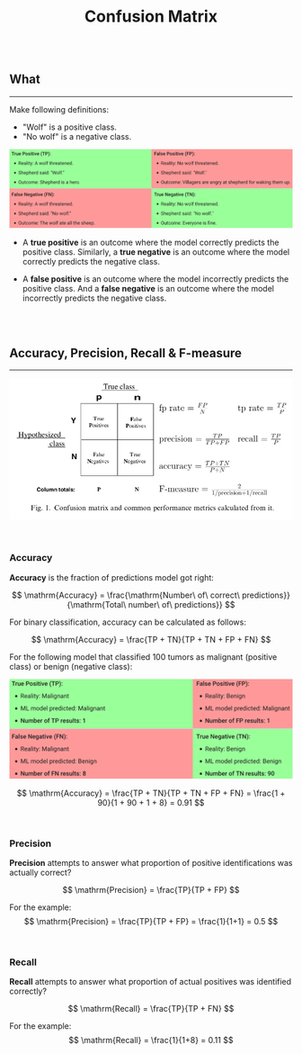 # <center>Confusion Matrix</center>

<br></br>



## What
----
Make following definitions:
* "Wolf" is a positive class.
* "No wolf" is a negative class.

![](./Images/confusion_matrix1.png)

* A **true positive** is an outcome where the model correctly predicts the positive class. Similarly, a **true negative** is an outcome where the model correctly predicts the negative class.

* A **false positive** is an outcome where the model incorrectly predicts the positive class. And a **false negative** is an outcome where the model incorrectly predicts the negative class.

<br></br>



## Accuracy, Precision, Recall & F-measure
----
![](./Images/confusion_matrix_metrics.png)

<br>


### Accuracy
**Accuracy** is the fraction of predictions model got right:

$$
\mathrm{Accuracy} = \frac{\mathrm{Number\ of\ correct\ predictions}}{\mathrm{Total\ number\ of\ predictions}}
$$

For binary classification, accuracy can be calculated as follows:

$$
\mathrm{Accuracy} = \frac{TP + TN}{TP + TN + FP + FN}
$$

For the following model that classified 100 tumors as malignant (positive class) or benign (negative class):

![](./Images/confusion_matrix2.png)

$$
\mathrm{Accuracy} = \frac{TP + TN}{TP + TN + FP + FN} = \frac{1 + 90}{1 + 90 + 1 + 8} = 0.91
$$

<br>


### Precision
**Precision** attempts to answer what proportion of positive identifications was actually correct?

$$
\mathrm{Precision} = \frac{TP}{TP + FP}
$$

For the example:
$$
\mathrm{Precision} = \frac{TP}{TP + FP} = \frac{1}{1+1} = 0.5
$$

<br>


### Recall
**Recall** attempts to answer what proportion of actual positives was identified correctly?

$$
\mathrm{Recall} = \frac{TP}{TP + FN}
$$

For the example:
$$
\mathrm{Recall} = \frac{1}{1+8} = 0.11
$$

<br></br>
